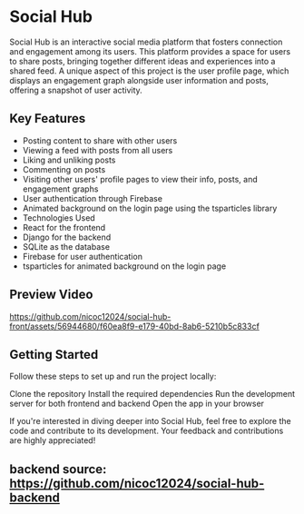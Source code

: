 # Social Hub

   Social Hub is an interactive social media platform that fosters connection and            engagement among its users. This platform provides a space for users to share
            posts, bringing together different ideas and experiences into a shared feed. A
            unique aspect of this project is the user profile page, which displays an
            engagement graph alongside user information and posts, offering a snapshot of
            user activity.
## Key Features

- Posting content to share with other users
- Viewing a feed with posts from all users
- Liking and unliking posts
- Commenting on posts
- Visiting other users' profile pages to view their info, posts, and engagement graphs
- User authentication through Firebase
- Animated background on the login page using the tsparticles library
- Technologies Used
- React for the frontend
- Django for the backend
- SQLite as the database
- Firebase for user authentication
- tsparticles for animated background on the login page

## Preview Video

https://github.com/nicoc12024/social-hub-front/assets/56944680/f60ea8f9-e179-40bd-8ab6-5210b5c833cf


## Getting Started

Follow these steps to set up and run the project locally:

Clone the repository
Install the required dependencies
Run the development server for both frontend and backend
Open the app in your browser

If you're interested in diving deeper into Social Hub, feel free to explore the code and contribute to its development. Your feedback and contributions are highly appreciated!

## backend source: https://github.com/nicoc12024/social-hub-backend
